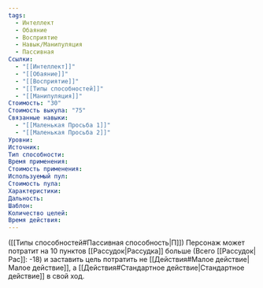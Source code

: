 ```yaml
---
tags:
  - Интеллект
  - Обаяние
  - Восприятие
  - Навык/Манипуляция
  - Пассивная
Ссылки:
  - "[[Интеллект]]"
  - "[[Обаяние]]"
  - "[[Восприятие]]"
  - "[[Типы способностей]]"
  - "[[Манипуляция]]"
Стоимость: "30"
Стоимость выкупа: "75"
Связанные навыки:
  - "[[Маленькая Просьба 1]]"
  - "[[Маленькая Просьба 2]]"
Уровни:
Источник:
Тип способности:
Время применения:
Стоимость применения:
Используемый пул:
Стоимость пула:
Характеристики:
Дальность:
Шаблон:
Количество целей:
Время действия:
---
```

([[Типы способностей#Пассивная способность|П]]) Персонаж может потратит на 10 пунктов [[Рассудок|Рассудка]] больше (Всего [[Рассудок|Рас]]: -18) и заставить цель потратить не [[Действия#Малое действие|Малое действие]], а [[Действия#Стандартное действие|Стандартное действие]] в свой ход. 